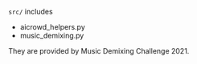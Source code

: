 `src/` includes
- aicrowd_helpers.py
- music_demixing.py

They are provided by Music Demixing Challenge 2021.